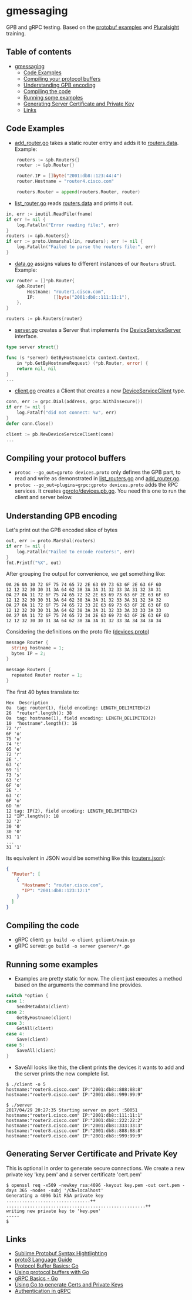# gmessaging

GPB and gRPC testing. Based on the [protobuf examples](https://github.com/google/protobuf/tree/master/examples) and [Pluralsight](https://www.pluralsight.com/) training.

## Table of contents

- [gmessaging](#gmessaging)
  * [Code Examples](#code-examples)
  * [Compiling your protocol buffers](#compiling-your-protocol-buffers)
  * [Understanding GPB encoding](#understanding-gpb-encoding)
  * [Compiling the code](#compiling-the-code)
  * [Running some examples](#running-some-examples)
  * [Generating Server Certificate and Private Key](#generating-server-certificate-and-private-key)
  * [Links](#links)

## Code Examples

* [add_router.go](add_router.go) takes a static router entry and adds it to [routers.data](routers.data). Example:

```go
	routers := &pb.Routers{}
	router := &pb.Router{}

	router.IP = []byte("2001:db8::123:44:4")
	router.Hostname = "router4.cisco.com"

	routers.Router = append(routers.Router, router)
```

* [list_router.go](list_router.go) reads [routers.data](routers.data) and prints it out.

```go
in, err := ioutil.ReadFile(fname)
if err != nil {
	log.Fatalln("Error reading file:", err)
}
routers := &pb.Routers{}
if err := proto.Unmarshal(in, routers); err != nil {
	log.Fatalln("Failed to parse the routers file:", err)
}
```

* [data.go](data.go) assigns values to different instances of our `Routers` struct. Example:

```go
var router = []*pb.Router{
	&pb.Router{
		Hostname: "router1.cisco.com",
		IP:       []byte("2001:db8::111:11:1"),
	},
}

routers := pb.Routers{router}
```

* [server.go](gserver/main.go) creates a Server that implements the [DeviceServiceServer](gproto/devices.pb.go#L256) interface.

```go
type server struct{}

func (s *server) GetByHostname(ctx context.Context,
	in *pb.GetByHostnameRequest) (*pb.Router, error) {
	return nil, nil
}
...
```

* [client.go](gclient/main.go) creates a Client that creates a new [DeviceServiceClient](gproto/devices.pb.go#L165) type.

```go
conn, err := grpc.Dial(address, grpc.WithInsecure())
if err != nil {
	log.Fatalf("did not connect: %v", err)
}
defer conn.Close()

client := pb.NewDeviceServiceClient(conn)
...
```

## Compiling your protocol buffers

* `protoc --go_out=gproto devices.proto` only defines the GPB part, to read and write as demonstrated in [list_routers.go](list_routers.go) and [add_router.go](add_router.go).
* `protoc --go_out=plugins=grpc:gproto devices.proto` adds the RPC services. It creates [gproto/devices.pb.go](gproto/devices.pb.go). You need this one to run the client and server below.

## Understanding GPB encoding

Let's print out the GPB encoded slice of bytes

```go
out, err := proto.Marshal(routers)
if err != nil {
	log.Fatalln("Failed to encode routers:", err)
}
fmt.Printf("%X", out)
```

After grouping the output for convenience, we get something like:

```hexdump
0A 26 0A 10 72 6F 75 74 65 72 2E 63 69 73 63 6F 2E 63 6F 6D
12 12 32 30 30 31 3A 64 62 38 3A 3A 31 32 33 3A 31 32 3A 31
0A 27 0A 11 72 6F 75 74 65 72 32 2E 63 69 73 63 6F 2E 63 6F 6D
12 12 32 30 30 31 3A 64 62 38 3A 3A 31 32 33 3A 31 32 3A 32
0A 27 0A 11 72 6F 75 74 65 72 33 2E 63 69 73 63 6F 2E 63 6F 6D
12 12 32 30 30 31 3A 64 62 38 3A 3A 31 32 33 3A 33 33 3A 33
0A 27 0A 11 72 6F 75 74 65 72 34 2E 63 69 73 63 6F 2E 63 6F 6D
12 12 32 30 30 31 3A 64 62 38 3A 3A 31 32 33 3A 34 34 3A 34
```

Considering the definitions on the proto file ([devices.proto](devices.proto))

```go
message Router {
  string hostname = 1;
  bytes IP = 2; 
}

message Routers {
  repeated Router router = 1;
}
```

The first 40 bytes translate to:

```hexdump
Hex  Description
0a  tag: router(1), field encoding: LENGTH_DELIMITED(2)
26  "router".length(): 38
0a  tag: hostname(1), field encoding: LENGTH_DELIMITED(2)
10  "hostname".length(): 16 
72 'r'
6F 'o'
75 'u'
74 't'
65 'e'
72 'r'
2E '.'
63 'c'
69 'i'
73 's'
63 'c'
6F 'o'
2E '.'
63 'c'
6F 'o'
6D 'm'
12 tag: IP(2), field encoding: LENGTH_DELIMITED(2)
12 "IP".length(): 18
32 '2'
30 '0'
30 '0'
31 '1'
...
31 '1'
```

Its equivalent in JSON would be something like this ([routers.json](routers.json)):

```json
{
  "Router": [
    {
      "Hostname": "router.cisco.com",
      "IP": "2001:db8::123:12:1"
    }
  ]
}
```


## Compiling the code

* gRPC client: `go build -o client gclient/main.go`
* gRPC server: `go build -o server gserver/*.go`

## Running some examples

* Examples are pretty static for now. The client just executes a method based on the arguments the command line provides.

```go
switch *option {
case 1:
	SendMetadata(client)
case 2:
	GetByHostname(client)
case 3:
	GetAll(client)
case 4:
	Save(client)
case 5:
	SaveAll(client)
}
```
* SaveAll looks like this, the client prints the devices it wants to add and the server prints the new complete list.

```console
$ ./client -o 5
hostname:"router8.cisco.com" IP:"2001:db8::888:88:8" 
hostname:"router9.cisco.com" IP:"2001:db8::999:99:9" 
```

```console
$ ./server
2017/04/29 20:27:35 Starting server on port :50051
hostname:"router1.cisco.com" IP:"2001:db8::111:11:1" 
hostname:"router2.cisco.com" IP:"2001:db8::222:22:2" 
hostname:"router3.cisco.com" IP:"2001:db8::333:33:3" 
hostname:"router8.cisco.com" IP:"2001:db8::888:88:8" 
hostname:"router9.cisco.com" IP:"2001:db8::999:99:9"
```

## Generating Server Certificate and Private Key

This is optional in order to generate secure connections. We create a new private key 'key.pem' and a server certificate 'cert.pem'

```console
$ openssl req -x509 -newkey rsa:4096 -keyout key.pem -out cert.pem -days 365 -nodes -subj '/CN=localhost'
Generating a 4096 bit RSA private key
................................++
.....................................................++
writing new private key to 'key.pem'
-----
$ 
```

## Links

* [Sublime Protobuf Syntax Hightlighting](https://packagecontrol.io/packages/Protobuf%20Syntax%20Hightlighting)
* [proto3 Language Guide](https://developers.google.com/protocol-buffers/docs/proto3)
* [Protocol Buffer Basics: Go](https://developers.google.com/protocol-buffers/docs/gotutorial)
* [Using protocol buffers with Go](https://github.com/golang/protobuf#using-protocol-buffers-with-go)
* [gRPC Basics - Go](http://www.grpc.io/docs/tutorials/basic/go.html)
* [Using Go to generate Certs and Private Keys](http://www.kaihag.com/https-and-go/)
* [Authentication in gRPC](http://mycodesmells.com/post/authentication-in-grpc)